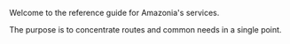 Welcome to the reference guide for Amazonia's services.

The purpose is to concentrate routes and common needs in a single point.
